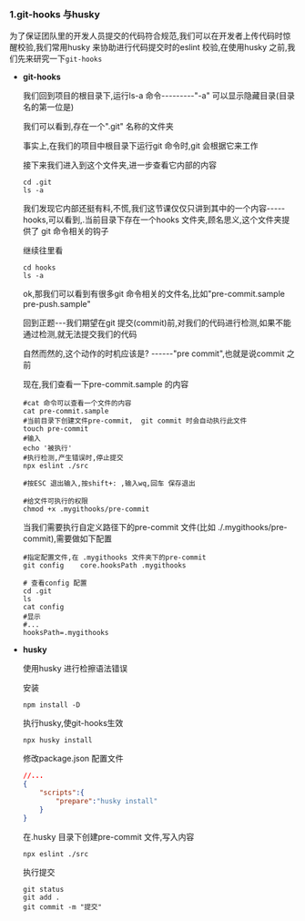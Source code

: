 ### 1.git-hooks 与husky

为了保证团队里的开发人员提交的代码符合规范,我们可以在开发者上传代码时惊醒校验,我们常用husky 来协助进行代码提交时的eslint 校验,在使用husky 之前,我们先来研究一下`git-hooks`

- **git-hooks**

  我们回到项目的根目录下,运行ls-a 命令---------"-a" 可以显示隐藏目录(目录名的第一位是)

  我们可以看到,存在一个".git" 名称的文件夹

  事实上,在我们的项目中根目录下运行git 命令时,git 会根据它来工作

  接下来我们进入到这个文件夹,进一步查看它内部的内容

  ```shell
  cd .git
  ls -a
  ```

  我们发现它内部还挺有料,不慌,我们这节课仅仅只讲到其中的一个内容-----hooks,可以看到,.当前目录下存在一个hooks 文件夹,顾名思义,这个文件夹提供了 git 命令相关的钩子

  继续往里看

  ```shell
  cd hooks
  ls -a
  ```

  ok,那我们可以看到有很多git 命令相关的文件名,比如"pre-commit.sample pre-push.sample"

  回到正题---我们期望在git 提交(commit)前,对我们的代码进行检测,如果不能通过检测,就无法提交我们的代码

  自然而然的,这个动作的时机应该是?	------"pre commit",也就是说commit 之前

  现在,我们查看一下pre-commit.sample 的内容

  ```shell
  #cat 命令可以查看一个文件的内容
  cat pre-commit.sample
  #当前目录下创建文件pre-commit,  git commit 时会自动执行此文件
  touch pre-commit
  #输入
  echo '被执行'
  #执行检测,产生错误时,停止提交
  npx eslint ./src
  
  #按ESC 退出输入,按shift+: ,输入wq,回车 保存退出
  
  #给文件可执行的权限
  chmod +x .mygithooks/pre-commit
  ```
  
  当我们需要执行自定义路径下的pre-commit 文件(比如 ./.mygithooks/pre-commit),需要做如下配置
  
  ```shell
  #指定配置文件,在 .mygithooks 文件夹下的pre-commit
  git config	core.hooksPath .mygithooks
  
  # 查看config 配置
  cd .git
  ls
  cat config
  #显示
  #...
  hooksPath=.mygithooks
  ```
  
- **husky**

  使用husky 进行检擦语法错误

  安装

  ```
  npm install -D
  ```

  执行husky,使git-hooks生效

  ```
  npx husky install
  ```

  修改package.json 配置文件

  ```json
  //...
  {
      "scripts":{
          "prepare":"husky install"
      }
  }
  ```

  在.husky 目录下创建pre-commit 文件,写入内容

  ```
  npx eslint ./src
  ```

  执行提交

  ```
  git status
  git add .
  git commit -m "提交"
  ```

  

